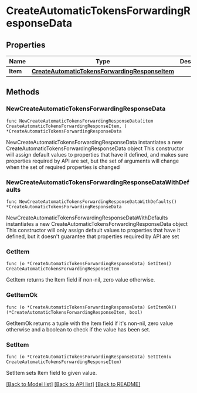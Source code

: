# CreateAutomaticTokensForwardingResponseData

## Properties

Name | Type | Description | Notes
------------ | ------------- | ------------- | -------------
**Item** | [**CreateAutomaticTokensForwardingResponseItem**](CreateAutomaticTokensForwardingResponseItem.md) |  | 

## Methods

### NewCreateAutomaticTokensForwardingResponseData

`func NewCreateAutomaticTokensForwardingResponseData(item CreateAutomaticTokensForwardingResponseItem, ) *CreateAutomaticTokensForwardingResponseData`

NewCreateAutomaticTokensForwardingResponseData instantiates a new CreateAutomaticTokensForwardingResponseData object
This constructor will assign default values to properties that have it defined,
and makes sure properties required by API are set, but the set of arguments
will change when the set of required properties is changed

### NewCreateAutomaticTokensForwardingResponseDataWithDefaults

`func NewCreateAutomaticTokensForwardingResponseDataWithDefaults() *CreateAutomaticTokensForwardingResponseData`

NewCreateAutomaticTokensForwardingResponseDataWithDefaults instantiates a new CreateAutomaticTokensForwardingResponseData object
This constructor will only assign default values to properties that have it defined,
but it doesn't guarantee that properties required by API are set

### GetItem

`func (o *CreateAutomaticTokensForwardingResponseData) GetItem() CreateAutomaticTokensForwardingResponseItem`

GetItem returns the Item field if non-nil, zero value otherwise.

### GetItemOk

`func (o *CreateAutomaticTokensForwardingResponseData) GetItemOk() (*CreateAutomaticTokensForwardingResponseItem, bool)`

GetItemOk returns a tuple with the Item field if it's non-nil, zero value otherwise
and a boolean to check if the value has been set.

### SetItem

`func (o *CreateAutomaticTokensForwardingResponseData) SetItem(v CreateAutomaticTokensForwardingResponseItem)`

SetItem sets Item field to given value.



[[Back to Model list]](../README.md#documentation-for-models) [[Back to API list]](../README.md#documentation-for-api-endpoints) [[Back to README]](../README.md)


